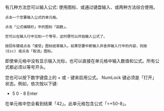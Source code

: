 有几种方法您可以输入公式: 使用图标、或通过键盘输入、或两种方法综合使用。

    点击一个您要输入公式的单元格。

    点击「公式编辑栏」中的图标「函数」。

    您可以在输入行中见到一个等号，这时便可以开始输入公式了。

    按回车键或点击「接受」图标结束输入。如果您要中断输入并舍弃输入行中的内容，则按 (Esc) 或点击「取消」图标。

即使单元格中没有显示输入光标，也可以直接在单元格中输入数值和公式。所有公式都必须以等号开头。

您也可以按下数字键盘上的 + 或 - 键来启用公式。 NumLock 键必须是「打开」状态。例如，依次按以下键:

+ 5 0 - 8 Enter

在单元格中您会看到结果「42」。此单元格包含公式「=+50-8」。

